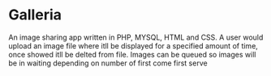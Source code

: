 # Galleria
An image sharing app written in PHP, MYSQL, HTML and CSS. 
A user would upload an image file where itll be displayed for a specified amount of time, once showed itll be delted from file.
Images can be queued so images will be in waiting depending on number of first come first serve
